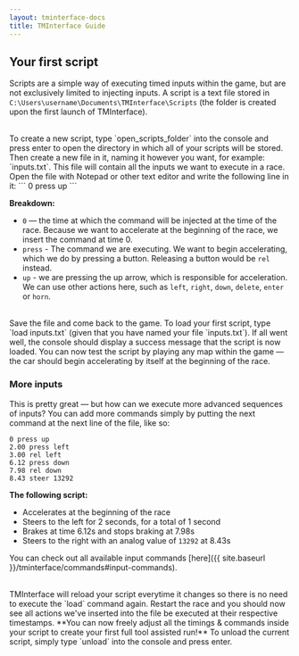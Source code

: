 ```yaml
---
layout: tminterface-docs
title: TMInterface Guide
---
```


## Your first script
Scripts are a simple way of executing timed inputs within the game, but are not exclusively limited to injecting inputs. A script is a text file stored in `C:\Users\username\Documents\TMInterface\Scripts` (the folder is created upon the first launch of TMInterface).

<br>
To create a new script, type `open_scripts_folder` into the console and press enter to open the directory in which all of your scripts will be stored. Then create a new file in it, naming it however you want, for example: `inputs.txt`. This file will contain all the inputs we want to execute in a race. Open the file with Notepad or other text editor and write the following line in it:
```
0 press up
```

**Breakdown:**
* `0` — the time at which the command will be injected at the time of the race. Because we want to accelerate at the beginning of the race, we insert the command at time 0.
* `press` - The command we are executing. We want to begin accelerating, which we do by pressing a button. Releasing a button would be `rel` instead.
* `up` - we are pressing the up arrow, which is responsible for acceleration. We can use other actions here, such as `left`, `right`, `down`, `delete`, `enter` or `horn`.

<br>
Save the file and come back to the game. To load your first script, type `load inputs.txt` (given that you have named your file `inputs.txt`). If all went well, the console should display a success message that the script is now loaded. You can now test the script by playing any map within the game — the car should begin accelerating by itself at the beginning of the race.

### More inputs
This is pretty great — but how can we execute more advanced sequences of inputs? You can add more commands simply by putting the next command at the next line of the file, like so:
```
0 press up
2.00 press left
3.00 rel left
6.12 press down
7.98 rel down
8.43 steer 13292
```

**The following script:**
* Accelerates at the beginning of the race
* Steers to the left for 2 seconds, for a total of 1 second
* Brakes at time 6.12s and stops braking at 7.98s
* Steers to the right with an analog value of `13292` at 8.43s

You can check out all available input commands [here]({{ site.baseurl }}/tminterface/commands#input-commands).

<br>
TMInterface will reload your script everytime it changes so there is no need to execute the `load` command again. Restart the race and you should now see all actions we've inserted into the file be executed at their respective timestamps. **You can now freely adjust all the timings & commands inside your script to create your first full tool assisted run!** To unload the current script, simply type `unload` into the console and press enter.